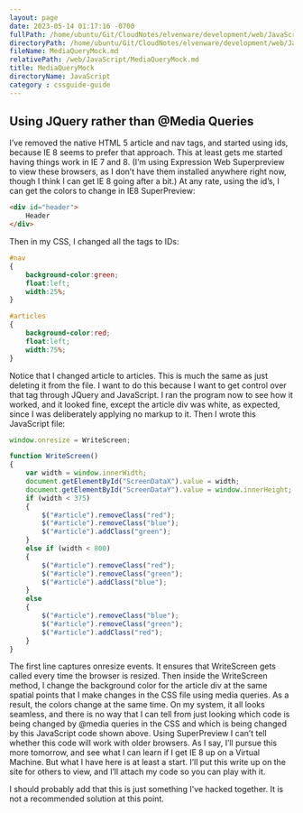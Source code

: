 ```yaml
---
layout: page
date: 2023-05-14 01:17:16 -0700
fullPath: /home/ubuntu/Git/CloudNotes/elvenware/development/web/JavaScript/MediaQueryMock.md
directoryPath: /home/ubuntu/Git/CloudNotes/elvenware/development/web/JavaScript
fileName: MediaQueryMock.md
relativePath: /web/JavaScript/MediaQueryMock.md
title: MediaQueryMock
directoryName: JavaScript
category : cssguide-guide
---
```


Using JQuery rather than @Media Queries
---------------------------------------

I’ve removed the native HTML 5 article and nav tags, and started using
ids, because IE 8 seems to prefer that approach. This at least gets me
started having things work in IE 7 and 8. (I’m using Expression Web
Superpreview to view these browsers, as I don’t have them installed
anywhere right now, though I think I can get IE 8 going after a bit.) At
any rate, using the id’s, I can get the colors to change in IE8
SuperPreview:

```html
<div id="header">
    Header
</div>
```

Then in my CSS, I changed all the tags to IDs:

```css
#nav
{
    background-color:green;
    float:left;
    width:25%;
}

#articles
{
    background-color:red;
    float:left;
    width:75%;
}
```

Notice that I changed article to articles. This is much the same as just
deleting it from the file. I want to do this because I want to get
control over that tag through JQuery and JavaScript. I ran the program
now to see how it worked, and it looked fine, except the article div was
white, as expected, since I was deliberately applying no markup to it.
Then I wrote this JavaScript file:

```javascript
window.onresize = WriteScreen;

function WriteScreen()
{
    var width = window.innerWidth;
    document.getElementById("ScreenDataX").value = width;
    document.getElementById("ScreenDataY").value = window.innerHeight;
    if (width < 375)
    {
        $("#article").removeClass("red");   
        $("#article").removeClass("blue");
        $("#article").addClass("green");
    }
    else if (width < 800)
    {
        $("#article").removeClass("red");
        $("#article").removeClass("green");
        $("#article").addClass("blue");
    }
    else
    {
        $("#article").removeClass("blue");
        $("#article").removeClass("green");
        $("#article").addClass("red");
    }
}
```

The first line captures onresize events. It ensures that WriteScreen
gets called every time the browser is resized. Then inside the
WriteScreen method, I change the background color for the article div at
the same spatial points that I make changes in the CSS file using media
queries. As a result, the colors change at the same time. On my system,
it all looks seamless, and there is no way that I can tell from just
looking which code is being changed by @media queries in the CSS and
which is being changed by this JavaScript code shown above. Using
SuperPreview I can’t tell whether this code will work with older
browsers. As I say, I’ll pursue this more tomorrow, and see what I can
learn if I get IE 8 up on a Virtual Machine. But what I have here is at
least a start. I’ll put this write up on the site for others to view,
and I’ll attach my code so you can play with it.

I should probably add that this is just something I've hacked together.
It is not a recommended solution at this point.
